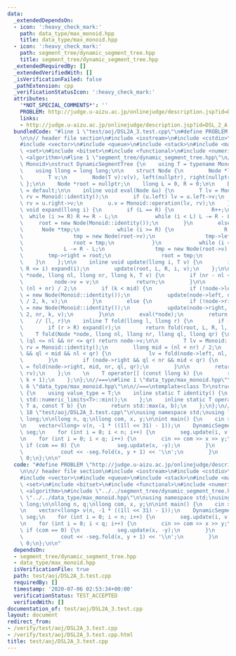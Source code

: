 ```yaml
---
data:
  _extendedDependsOn:
  - icon: ':heavy_check_mark:'
    path: data_type/max_monoid.hpp
    title: data_type/max_monoid.hpp
  - icon: ':heavy_check_mark:'
    path: segment_tree/dynamic_segment_tree.hpp
    title: segment_tree/dynamic_segment_tree.hpp
  _extendedRequiredBy: []
  _extendedVerifiedWith: []
  _isVerificationFailed: false
  _pathExtension: cpp
  _verificationStatusIcon: ':heavy_check_mark:'
  attributes:
    '*NOT_SPECIAL_COMMENTS*': ''
    PROBLEM: http://judge.u-aizu.ac.jp/onlinejudge/description.jsp?id=DSL_2_A
    links:
    - http://judge.u-aizu.ac.jp/onlinejudge/description.jsp?id=DSL_2_A
  bundledCode: "#line 1 \"test/aoj/DSL2A_3.test.cpp\"\n#define PROBLEM \"http://judge.u-aizu.ac.jp/onlinejudge/description.jsp?id=DSL_2_A\"\
    \n\n// header file section\n#include <iostream>\n#include <cstdio>\n#include <cfloat>\n\
    #include <vector>\n#include <queue>\n#include <stack>\n#include <map>\n#include\
    \ <set>\n#include <bitset>\n#include <functional>\n#include <numeric>\n#include\
    \ <algorithm>\n#line 1 \"segment_tree/dynamic_segment_tree.hpp\"\n//===\ntemplate<class\
    \ Monoid>\nstruct DynamicSegmentTree {\n    using T = typename Monoid::value_type;\n\
    \    using llong = long long;\n\n    struct Node {\n        Node *left, *right;\n\
    \        T v;\n        Node(T v):v(v), left(nullptr), right(nullptr) {};\n   \
    \ };\n\n    Node *root = nullptr;\n    llong L = 0, R = 0;\n\n    DynamicSegmentTree()\
    \ = default;\n\n    inline void eval(Node &u) {\n        T lv = Monoid::identity(),\
    \ rv = Monoid::identity();\n        if (u.left) lv = u.left->v;\n        if (u.right)\
    \ rv = u.right->v;\n        u.v = Monoid::operation(lv, rv);\n    };\n\n    inline\
    \ void expand(llong i) {\n        if (L == R) {\n            R++;\n          \
    \  while (i >= R) R += R - L;\n            while (i < L) L -= R - L;\n       \
    \     root = new Node(Monoid::identity());\n        }\n        else {\n      \
    \      Node *tmp;\n            while (i >= R) {\n                R += R - L;\n\
    \                tmp = new Node(root->v);\n                tmp->left = root;\n\
    \                root = tmp;\n            }\n            while (i < L) {\n   \
    \             L -= R - L;\n                tmp = new Node(root->v);\n        \
    \        tmp->right = root;\n                root = tmp;\n            }\n    \
    \    }\n    };\n\n    inline void update(llong i, T v) {\n        if (i < L ||\
    \ R <= i) expand(i);\n        update(root, L, R, i, v);\n    };\n\n    void update(Node\
    \ *node, llong nl, llong nr, llong k, T v) {\n        if (nr - nl <= 1) {\n  \
    \          node->v = v;\n            return;\n        }\n\n        llong mid =\
    \ (nl + nr) / 2;\n        if (k < mid) {\n            if (!node->left) node->left\
    \ = new Node(Monoid::identity());\n            update(node->left, nl, (nl + nr)\
    \ / 2, k, v);\n        }\n        else {\n            if (!node->right) node->right\
    \ = new Node(Monoid::identity());\n            update(node->right, (nl + nr) /\
    \ 2, nr, k, v);\n        }\n\n        eval(*node);\n        return;\n    }\n\n\
    \    // [l, r)\n    inline T fold(llong l, llong r) {\n        if (l < L) expand(l);\n\
    \        if (r > R) expand(r);\n        return fold(root, L, R, l, r);\n    };\n\
    \    T fold(Node *node, llong nl, llong nr, llong ql, llong qr) {\n        if\
    \ (ql <= nl && nr <= qr) return node->v;\n\n        T lv = Monoid::identity(),\
    \ rv = Monoid::identity();\n        llong mid = (nl + nr) / 2;\n        if (node->left\
    \ && ql < mid && nl < qr) {\n            lv = fold(node->left, nl, mid, ql, qr);\n\
    \        }\n        if (node->right && ql < nr && mid < qr) {\n            rv\
    \ = fold(node->right, mid, nr, ql, qr);\n        }\n\n        return Monoid::operation(lv,\
    \ rv);\n    };\n    \n    T operator[] (const llong k) {\n        return fold(k,\
    \ k + 1);\n    };\n};\n//===\n#line 1 \"data_type/max_monoid.hpp\"\n\n\n\n#line\
    \ 6 \"data_type/max_monoid.hpp\"\n\n//===\ntemplate<class T>\nstruct MinMonoid\
    \ {\n    using value_type = T;\n    inline static T identity() {\n        return\
    \ std::numeric_limits<T>::min();\n    };\n    inline static T operation(const\
    \ T a, const T b) {\n        return std::max(a, b);\n    };\n};\n//===\n\n\n#line\
    \ 18 \"test/aoj/DSL2A_3.test.cpp\"\n\nusing namespace std;\nusing llong = long\
    \ long;\n\nllong n, q;\nllong com, x, y;\n\nint main() {\n    cin >> n >> q;\n\
    \n    vector<llong> v(n, -1 * ((1ll << 31) - 1));\n    DynamicSegmentTree<MinMonoid<llong>>\
    \ seg;\n    for (int i = 0; i < n; i++) {\n        seg.update(i, v[i]);\n    }\n\
    \n    for (int i = 0; i < q; i++) {\n        cin >> com >> x >> y;\n\n       \
    \ if (com == 0) {\n            seg.update(x, -y);\n        }\n        else {\n\
    \            cout << -seg.fold(x, y + 1) << '\\n';\n        }\n    }\n\n    return\
    \ 0;\n};\n\n"
  code: "#define PROBLEM \"http://judge.u-aizu.ac.jp/onlinejudge/description.jsp?id=DSL_2_A\"\
    \n\n// header file section\n#include <iostream>\n#include <cstdio>\n#include <cfloat>\n\
    #include <vector>\n#include <queue>\n#include <stack>\n#include <map>\n#include\
    \ <set>\n#include <bitset>\n#include <functional>\n#include <numeric>\n#include\
    \ <algorithm>\n#include \"../../segment_tree/dynamic_segment_tree.hpp\"\n#include\
    \ \"../../data_type/max_monoid.hpp\"\n\nusing namespace std;\nusing llong = long\
    \ long;\n\nllong n, q;\nllong com, x, y;\n\nint main() {\n    cin >> n >> q;\n\
    \n    vector<llong> v(n, -1 * ((1ll << 31) - 1));\n    DynamicSegmentTree<MinMonoid<llong>>\
    \ seg;\n    for (int i = 0; i < n; i++) {\n        seg.update(i, v[i]);\n    }\n\
    \n    for (int i = 0; i < q; i++) {\n        cin >> com >> x >> y;\n\n       \
    \ if (com == 0) {\n            seg.update(x, -y);\n        }\n        else {\n\
    \            cout << -seg.fold(x, y + 1) << '\\n';\n        }\n    }\n\n    return\
    \ 0;\n};\n\n"
  dependsOn:
  - segment_tree/dynamic_segment_tree.hpp
  - data_type/max_monoid.hpp
  isVerificationFile: true
  path: test/aoj/DSL2A_3.test.cpp
  requiredBy: []
  timestamp: '2020-07-06 02:53:34+00:00'
  verificationStatus: TEST_ACCEPTED
  verifiedWith: []
documentation_of: test/aoj/DSL2A_3.test.cpp
layout: document
redirect_from:
- /verify/test/aoj/DSL2A_3.test.cpp
- /verify/test/aoj/DSL2A_3.test.cpp.html
title: test/aoj/DSL2A_3.test.cpp
---
```

